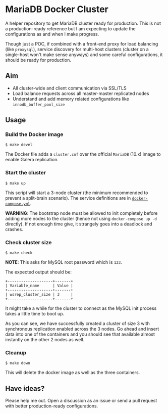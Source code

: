 # MariaDB Docker Cluster

A helper repository to get MariaDB cluster ready for production. This is not
a production-ready reference but I am expecting to update the configurations
as and when I make progress.

Though just a POC, if combined with a front-end proxy for load balancing (like `proxysql`),
service discovery for multi-host clusters (cluster on a single-host won't
make sense anyways) and some careful configurations, it should be ready for
production.

## Aim

* All cluster-wide and client communication via SSL/TLS
* Load balance requests across all master-master replicated nodes
* Understand and add memory related configurations like `innodb_buffer_pool_size`

## Usage

### Build the Docker image

```
$ make devel
```

The Docker file adds a `cluster.cnf` over the official `MariaDB` (10.x) image
to enable Galera replication.

### Start the cluster

```
$ make up
```

This script will start a 3-node cluster (the minimum recommended to prevent a
split-brain scenario). The service definitions are in [`docker-compose.yml`](./docker-compose.yml).

**WARNING**: The bootstrap node must be allowed to init completely before
adding more nodes to the cluster (hence not using `docker-compose up -d` directly).
If not enough time give, it strangely goes into a deadlock and crashes.

### Check cluster size

```
$ make check
```

**NOTE**: This asks for MySQL root password which is `123`.

The expected output should be:
```
+--------------------+-------+
| Variable_name      | Value |
+--------------------+-------+
| wsrep_cluster_size | 3     |
+--------------------+-------+
```

It might take a while for the cluster to connect as the MySQL init process takes
a little time to boot up.

As you can see, we have successfully created a cluster of size 3 with synchronous
replication enabled across the 3 nodes. Go ahead and insert data into one of the
containers and you should see that available almost instantly on the other 2 nodes
as well.

### Cleanup

```
$ make down
```

This will delete the docker image as well as the three containers.

## Have ideas?

Please help me out. Open a discussion as an issue or send a pull request with
better production-ready configurations.

